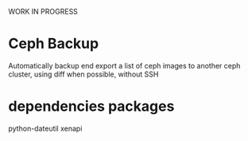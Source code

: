 WORK IN PROGRESS

# Ceph Backup

Automatically backup end export a list of ceph images to another ceph cluster, using diff when possible, without SSH

# dependencies packages
python-dateutil
xenapi